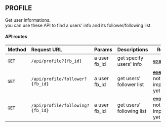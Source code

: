 ## PROFILE

Get user informations.  
you can use these API to find a users' info and its follower/following list.



#### API routes
| Method |Request URL         | Params          | Descriptions   | Return|
|--------|:----------------|:----------------|:---------------|-------|
| `GET`  |`/api/profile?{fb_id}`| a user fb_id  | get specify users' info | [example](./returns_example#apiprofilefb_id)|
| `GET` |`/api/profile/follower?{fb_id}` |   a user fb_id| get users' follower list| ~~[example](./returns_example.md#apiprofilefollowerfb_id)~~ not implement yet |
| `GET` |`/api/profile/following?{fb_id}` |   a user fb_id| get users' following list| ~~[example](./returns_example.md#apiprofilefollowingfb_id)~~ not implement yet |
